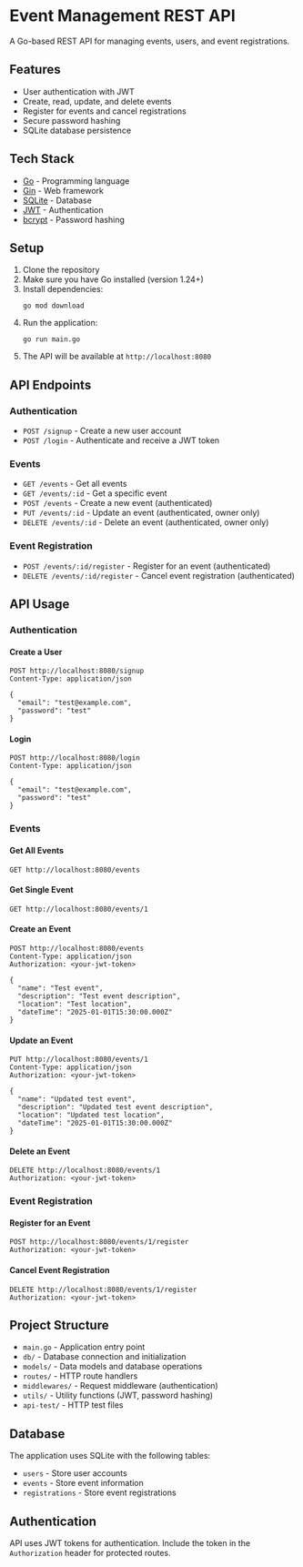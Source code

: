 # Event Management REST API

A Go-based REST API for managing events, users, and event registrations.

## Features

- User authentication with JWT
- Create, read, update, and delete events
- Register for events and cancel registrations
- Secure password hashing
- SQLite database persistence

## Tech Stack

- [Go](https://golang.org) - Programming language
- [Gin](https://github.com/gin-gonic/gin) - Web framework
- [SQLite](https://www.sqlite.org) - Database
- [JWT](https://github.com/golang-jwt/jwt) - Authentication
- [bcrypt](https://pkg.go.dev/golang.org/x/crypto/bcrypt) - Password hashing

## Setup

1. Clone the repository
2. Make sure you have Go installed (version 1.24+)
3. Install dependencies:
   ```
   go mod download
   ```
4. Run the application:
   ```
   go run main.go
   ```
5. The API will be available at `http://localhost:8080`

## API Endpoints

### Authentication

- `POST /signup` - Create a new user account
- `POST /login` - Authenticate and receive a JWT token

### Events

- `GET /events` - Get all events
- `GET /events/:id` - Get a specific event
- `POST /events` - Create a new event (authenticated)
- `PUT /events/:id` - Update an event (authenticated, owner only)
- `DELETE /events/:id` - Delete an event (authenticated, owner only)

### Event Registration

- `POST /events/:id/register` - Register for an event (authenticated)
- `DELETE /events/:id/register` - Cancel event registration (authenticated)

## API Usage

### Authentication

#### Create a User

```http
POST http://localhost:8080/signup
Content-Type: application/json

{
  "email": "test@example.com",
  "password": "test"
}
```

#### Login

```http
POST http://localhost:8080/login
Content-Type: application/json

{
  "email": "test@example.com",
  "password": "test"
}
```

### Events

#### Get All Events

```http
GET http://localhost:8080/events
```

#### Get Single Event

```http
GET http://localhost:8080/events/1
```

#### Create an Event

```http
POST http://localhost:8080/events
Content-Type: application/json
Authorization: <your-jwt-token>

{
  "name": "Test event",
  "description": "Test event description",
  "location": "Test location",
  "dateTime": "2025-01-01T15:30:00.000Z"
}
```

#### Update an Event

```http
PUT http://localhost:8080/events/1
Content-Type: application/json
Authorization: <your-jwt-token>

{
  "name": "Updated test event",
  "description": "Updated test event description",
  "location": "Updated test location",
  "dateTime": "2025-01-01T15:30:00.000Z"
}
```

#### Delete an Event

```http
DELETE http://localhost:8080/events/1
Authorization: <your-jwt-token>
```

### Event Registration

#### Register for an Event

```http
POST http://localhost:8080/events/1/register
Authorization: <your-jwt-token>
```

#### Cancel Event Registration

```http
DELETE http://localhost:8080/events/1/register
Authorization: <your-jwt-token>
```

## Project Structure

- `main.go` - Application entry point
- `db/` - Database connection and initialization
- `models/` - Data models and database operations
- `routes/` - HTTP route handlers
- `middlewares/` - Request middleware (authentication)
- `utils/` - Utility functions (JWT, password hashing)
- `api-test/` - HTTP test files

## Database

The application uses SQLite with the following tables:

- `users` - Store user accounts
- `events` - Store event information
- `registrations` - Store event registrations

## Authentication

API uses JWT tokens for authentication. Include the token in the `Authorization` header for protected routes.
